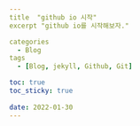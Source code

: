```yaml
---
title  "github io 시작"
excerpt "github io를 시작해보자."

categories
  - Blog
tags
  - [Blog, jekyll, Github, Git]

toc: true
toc_sticky: true
 
date: 2022-01-30
---
```

